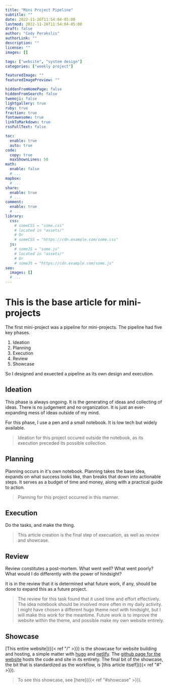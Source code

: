 ```yaml
---
title: "Mini Project Pipeline"
subtitle: ""
date: 2022-11-26T11:54:04-05:00
lastmod: 2022-11-26T11:54:04-05:00
draft: false
author: "Cody Perakslis"
authorLink: ""
description: ""
license: ""
images: []

tags: ["website", "system design"]
categories: ["weekly project"]

featuredImage: ""
featuredImagePreview: ""

hiddenFromHomePage: false
hiddenFromSearch: false
twemoji: false
lightgallery: true
ruby: true
fraction: true
fontawesome: true
linkToMarkdown: true
rssFullText: false

toc:
  enable: true
  auto: true
code:
  copy: true
  maxShownLines: 50
math:
  enable: false
  # ...
mapbox:
  # ...
share:
  enable: true
  # ...
comment:
  enable: true
  # ...
library:
  css:
    # someCSS = "some.css"
    # located in "assets/"
    # Or
    # someCSS = "https://cdn.example.com/some.css"
  js:
    # someJS = "some.js"
    # located in "assets/"
    # Or
    # someJS = "https://cdn.example.com/some.js"
seo:
  images: []
  # ...
---
```


# This is the base article for mini-projects

The first mini-project was a pipeline for mini-projects. The pipeline had five key phases.

1. Ideation
2. Planning
3. Execution
4. Review
5. Showcase

So I designed and exuected a pipeline as its own design and execution.

## Ideation

This phase is always ongoing. It is the generating of ideas and collecting of ideas. There is no judgement and no organization. It is just an ever-expanding mess of ideas outside of my mind. 

For this phase, I use a pen and a small notebook. It is low tech but widely available.

> Ideation for this project occured outside the notebook, as its execution preceded its possible collection.

## Planning

Planning occurs in it's own notebook. Planning takes the base idea, expands on what success looks like, than breaks that down into actionable steps. It serves as a budget of time and money, along with a practical guide to action.

> Planning for this project occurred in this manner.

## Execution

Do the tasks, and make the thing.

> This article creation is the final step of execuation, as well as review and showcase.

## Review 

Review constitutes a post-mortem. What went well? What went poorly? What would I do differently with the power of hindsight? 

It is in the review that it is determined what future work, if any, should be done to expand this as a future project.

> The review for this task found that it used time and effort effectively. The idea notebook should be involved more often in my daily activity. I might have chosen a different hugo theme next with hindsight, but I will make this work for the meantime. Future work is to improve the website within the theme, and possible make my own website entirely.

## Showcase 

[This entire website]({{< ref "/" >}}) is the showcase for website building and hosting, a simple matter with [hugo](https://gohugo.io/) and [netlify](https://www.netlify.com/). The [github page for the website](https://github.com/CodyPerakslis/mini-project-hugo) hosts the code and site in its entirety. The final bit of the showcase, the bit that is standardized as the workflow, is [this article itself]({{< ref "#" >}}).

> To see this showcase, see [here]({{< ref "#showcase" >}}).